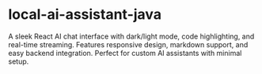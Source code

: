 # local-ai-assistant-java
A sleek React AI chat interface with dark/light mode, code highlighting, and real-time streaming. Features responsive design, markdown support, and easy backend integration. Perfect for custom AI assistants with minimal setup.
